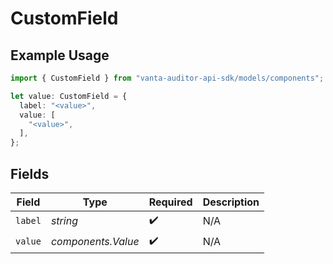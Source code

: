 # CustomField

## Example Usage

```typescript
import { CustomField } from "vanta-auditor-api-sdk/models/components";

let value: CustomField = {
  label: "<value>",
  value: [
    "<value>",
  ],
};
```

## Fields

| Field              | Type               | Required           | Description        |
| ------------------ | ------------------ | ------------------ | ------------------ |
| `label`            | *string*           | :heavy_check_mark: | N/A                |
| `value`            | *components.Value* | :heavy_check_mark: | N/A                |